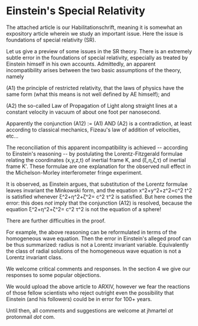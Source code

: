 # Einstein's Special Relativity

The attached article is our Habilitationschrift, meaning it is somewhat an expository article wherein we study an important issue. Here the issue is foundations of special relativity (SR). 

Let us give a preview of some issues in the SR theory. There is an extremely subtle error in the foundations of special relativity, especially as treated by Einstein himself in his own accounts. Admittedly, an apparent incompatibility arises between the two basic assumptions of the theory, namely 

(A1) the principle of restricted relativity, that the laws of physics have the same form (what this means is not well defined by AE himself); and 

(A2) the so-called Law of Propagation of Light along straight lines at a constant velocity in vacuum of about one foot per nanosecond. 

Apparently the conjunction (A12) := (A1) AND (A2) is a contradiction, at least according to classical mechanics, Fizeau's law of addition of velocities, etc...

The reconciliation of this apparent incompatibility is achieved -- according to Einstein's reasoning -- by postulating the Lorentz-Fitzgerald formulae relating the coordinates (x,y,z,t) of inertial frame K, and (ξ,η,ζ,τ) of inertial frame K'. These formulae are one explanation for the observed null effect in the Michelson-Morley interferometer fringe experiment.

It is observed, as Einstein argues, that substitution of the Lorentz formulae leaves invariant the Minkowski form, and the equation x^2+y^2+z^2=c^2 t^2 is satisfied whenever  ξ^2+η^2+ζ^2= c^2 τ^2 is satisfied. But here comes the error: this does *not* imply that the conjunction (A12) is resolved, because the equation ξ^2+η^2+ζ^2= c^2 τ^2 is not the equation of a sphere! 

There are further difficulties in the proof.

For example, the above reasoning can be reformulated in terms of the homogeneous wave equation. 
Then the error in Einstein's alleged proof can be thus summarized: radius is not a Lorentz invariant variable. Equivalently the class of radial solutions of the homogeneous wave equation is not a Lorentz invariant class. 

We welcome critical comments and responses. In the section 4 we give our responses to some popular objections. 

We would upload the above article to ARXIV, however we fear the reactions of those fellow scientists who reject outright even the possibility that Einstein (and his followers) could be in error for 100+ years. 

Until then, all comments and suggestions are welcome at jhmartel *at* protonmail *dot* com.
